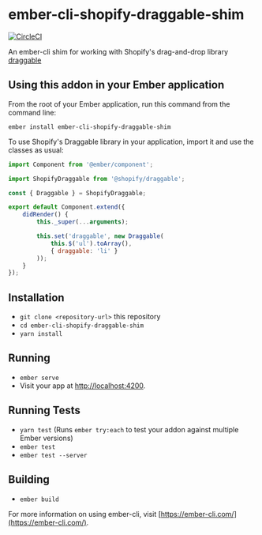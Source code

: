 # ember-cli-shopify-draggable-shim

[![CircleCI](https://circleci.com/gh/timrourke/ember-cli-shopify-draggable-shim.svg?style=svg)](https://circleci.com/gh/timrourke/ember-cli-shopify-draggable-shim)

An ember-cli shim for working with Shopify's drag-and-drop library [draggable](https://github.com/shopify/draggable)

## Using this addon in your Ember application

From the root of your Ember application, run this command from the command line:

`ember install ember-cli-shopify-draggable-shim`

To use Shopify's Draggable library in your application, import it and use the
classes as usual:

```javascript
import Component from '@ember/component';

import ShopifyDraggable from '@shopify/draggable';

const { Draggable } = ShopifyDraggable;

export default Component.extend({
	didRender() {
		this._super(...arguments);

		this.set('draggable', new Draggable(
			this.$('ul').toArray(),
			{ draggable: 'li' }
		));
	}
});
```

## Installation

* `git clone <repository-url>` this repository
* `cd ember-cli-shopify-draggable-shim`
* `yarn install`

## Running

* `ember serve`
* Visit your app at [http://localhost:4200](http://localhost:4200).

## Running Tests

* `yarn test` (Runs `ember try:each` to test your addon against multiple Ember versions)
* `ember test`
* `ember test --server`

## Building

* `ember build`

For more information on using ember-cli, visit [https://ember-cli.com/](https://ember-cli.com/).
